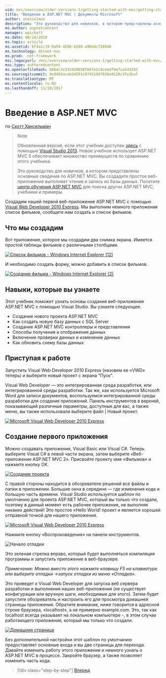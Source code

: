```yaml
---
uid: mvc/overview/older-versions-1/getting-started-with-mvc/getting-started-with-mvc-part1
title: "Введение в ASP.NET MVC | Документы Microsoft"
author: shanselman
description: "Это руководство для новичков, в котором представлены основные сведения по ASP.NET MVC. Вы создадите простое веб-приложение выполняет чтение и запись из базы данных."
ms.author: aspnetcontent
manager: wpickett
ms.date: 08/14/2010
ms.topic: article
ms.assetid: bf4a1c19-0a94-4208-b268-a96ddcf26946
ms.technology: dotnet-mvc
ms.prod: .net-framework
msc.legacyurl: /mvc/overview/older-versions-1/getting-started-with-mvc/getting-started-with-mvc-part1
msc.type: authoredcontent
ms.openlocfilehash: b884c3c535929038f047e2c4ceedf9e7ca543292
ms.sourcegitcommit: 9a9483aceb34591c97451997036a9120c3fe2baf
ms.translationtype: MT
ms.contentlocale: ru-RU
ms.lasthandoff: 11/10/2017
---
```

<a name="intro-to-aspnet-mvc"></a>Введение в ASP.NET MVC
====================
по [Скотт Хансельман](https://github.com/shanselman)

> > [!NOTE]
> > Обновленная версия, если этот учебник доступен [здесь](../../getting-started/introduction/getting-started.md) с помощью [Visual Studio 2013](https://www.microsoft.com/visualstudio/eng/2013-downloads). Новое учебное использует ASP.NET MVC 5 обеспечивает множество преимуществ по сравнению этого учебника.
> 
> 
> Это руководство для новичков, в котором представлены основные сведения по ASP.NET MVC. Вы создадите простое веб-приложение выполняет чтение и запись из базы данных. Посетите [центр обучения ASP.NET MVC](../../../index.md) для поиска других ASP.NET MVC, учебники и примеры.


Создадим нашей первой веб-приложение ASP.NET MVC с помощью [Visual Web Developer 2010 Express](https://www.microsoft.com/express/Web/). Мы выполним немного приложения список фильмов, сообщите нам создать и список фильмов.

## <a name="what-youll-build"></a>Что мы создадим

Вот приложение, которое мы создадим два снимка экрана. Имеется простой таблицы фильмов с различными столбцами.

[![Список фильмов - Windows Internet Explorer (12)](getting-started-with-mvc-part1/_static/image2.png)](getting-started-with-mvc-part1/_static/image1.png)

И необходимо создать форму, можно добавить в список фильмов.

[![Создание фильма - Windows Internet Explorer (2)](getting-started-with-mvc-part1/_static/image4.png)](getting-started-with-mvc-part1/_static/image3.png)

## <a name="skills-youll-learn"></a>Навыки, которые вы узнаете

Этот учебник поможет узнать основы создания веб-приложения ASP.NET MVC с помощью Visual Studio. Вы узнаете следующее.

- Создание нового проекта ASP.NET MVC
- Как создать новую базу данных с SQL Server
- Создание ASP.NET MVC контроллеры и представления
- Способы получения и отображения данных
- Включение проверки данных и изменение данных
- Как обновить схему базы данных

## <a name="get-started"></a>Приступая к работе

Запустить Visual Web Developer 2010 Express (назовем ее «VWD» теперь) и выберите новый проект с экрана "Пуск".

Visual Web Developer — это интегрированная среда разработки, или интегрированной среды разработки. Так же, как используется Microsoft Word для записи документов, воспользуемся интегрированной среды разработки для создания приложений. Панель инструментов в верхней, показывающий различные параметры, доступные для вас, а также меню, вы также использовали выберите файл | Новый проект.

[![Microsoft Visual Web Developer 2010 Express](getting-started-with-mvc-part1/_static/image6.png)](getting-started-with-mvc-part1/_static/image5.png)

## <a name="creating-your-first-application"></a>Создание первого приложения

Можно создавать приложения, Visual Basic или Visual C#. Теперь выберите Visual C# в левой части экрана, затем выберите «Веб-приложение ASP.NET MVC 2». Присвойте проекту имя «Фильмов» и нажмите кнопку ОК.

[![Создание проекта](getting-started-with-mvc-part1/_static/image8.png)](getting-started-with-mvc-part1/_static/image7.png)

С правой стороны находится в обозревателе решений все файлы и папки в приложении. Большие окна в середине — где изменения кода и большую часть времени. Visual Studio используется шаблон по умолчанию для проекта ASP.NET MVC, который вы только что создали, поэтому в данный момент есть рабочее приложение, не выполняя никаких действий! Это простое «Hello World! проект и является хорошей отправной точкой для нашего приложения.

[![Microsoft Visual Web Developer 2010 Express](getting-started-with-mvc-part1/_static/image10.png)](getting-started-with-mvc-part1/_static/image9.png)

Нажмите кнопку «Воспроизведение» на панели инструментов.

![Начало отладки](getting-started-with-mvc-part1/_static/image11.png)

Это зеленая стрелка вправо, который будет выполняться компиляция программы и запустить приложение в веб-браузере.

*Примечание: Можно вместо этого нажмите клавишу F5 на клавиатуре или выберите отладки -&gt;запуск отладки из меню «Отладка».*

Это приведет к Visual Web Developer для запуска веб сервера разработки и выполнения наших веб-приложения (не существует конфигурации или вручную шаги, необходимые для этого). Затем будет запустите обозреватель и настроить его для просмотра домашней страницы приложения. Обратите внимание, ниже говорится в адресной строке браузера, «localhost», а не примерно example.com. Это, так как localhost всегда указывает на локальном компьютере -, в этом случае работающего приложения, который мы только что создали.

[![Домашняя страница](getting-started-with-mvc-part1/_static/image13.png)](getting-started-with-mvc-part1/_static/image12.png)

Без дополнительной настройки этот шаблон по умолчанию предоставляет основные входа и вы две страницы для перехода. Давайте изменить работу этого приложения и немного узнать о ASP.NET MVC в процессе. Закройте браузер, а также позволяет изменить часть кода.

>[!div class="step-by-step"]
[Вперед](getting-started-with-mvc-part2.md)

